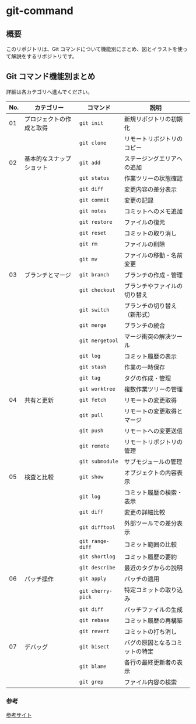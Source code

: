 # git-command

## 概要

このリポジトリは、Git コマンドについて機能別にまとめ、図とイラストを使って解説をするリポジトリです。

## Git コマンド機能別まとめ

詳細は各カテゴリへ進んでください。

| No. | カテゴリー               | コマンド          | 説明                           |
| --- | ------------------------ | ----------------- | ------------------------------ |
| 01  | プロジェクトの作成と取得 | `git init`        | 新規リポジトリの初期化         |
|     |                          | `git clone`       | リモートリポジトリのコピー     |
| 02  | 基本的なスナップショット | `git add`         | ステージングエリアへの追加     |
|     |                          | `git status`      | 作業ツリーの状態確認           |
|     |                          | `git diff`        | 変更内容の差分表示             |
|     |                          | `git commit`      | 変更の記録                     |
|     |                          | `git notes`       | コミットへのメモ追加           |
|     |                          | `git restore`     | ファイルの復元                 |
|     |                          | `git reset`       | コミットの取り消し             |
|     |                          | `git rm`          | ファイルの削除                 |
|     |                          | `git mv`          | ファイルの移動・名前変更       |
| 03  | ブランチとマージ         | `git branch`      | ブランチの作成・管理           |
|     |                          | `git checkout`    | ブランチやファイルの切り替え   |
|     |                          | `git switch`      | ブランチの切り替え（新形式）   |
|     |                          | `git merge`       | ブランチの統合                 |
|     |                          | `git mergetool`   | マージ衝突の解決ツール         |
|     |                          | `git log`         | コミット履歴の表示             |
|     |                          | `git stash`       | 作業の一時保存                 |
|     |                          | `git tag`         | タグの作成・管理               |
|     |                          | `git worktree`    | 複数作業ツリーの管理           |
| 04  | 共有と更新               | `git fetch`       | リモートの変更取得             |
|     |                          | `git pull`        | リモートの変更取得とマージ     |
|     |                          | `git push`        | リモートへの変更送信           |
|     |                          | `git remote`      | リモートリポジトリの管理       |
|     |                          | `git submodule`   | サブモジュールの管理           |
| 05  | 検査と比較               | `git show`        | オブジェクトの内容表示         |
|     |                          | `git log`         | コミット履歴の検索・表示       |
|     |                          | `git diff`        | 変更の詳細比較                 |
|     |                          | `git difftool`    | 外部ツールでの差分表示         |
|     |                          | `git range-diff`  | コミット範囲の比較             |
|     |                          | `git shortlog`    | コミット履歴の要約             |
|     |                          | `git describe`    | 最近のタグからの説明           |
| 06  | パッチ操作               | `git apply`       | パッチの適用                   |
|     |                          | `git cherry-pick` | 特定コミットの取り込み         |
|     |                          | `git diff`        | パッチファイルの生成           |
|     |                          | `git rebase`      | コミット履歴の再構築           |
|     |                          | `git revert`      | コミットの打ち消し             |
| 07  | デバッグ                 | `git bisect`      | バグの原因となるコミットの特定 |
|     |                          | `git blame`       | 各行の最終更新者の表示         |
|     |                          | `git grep`        | ファイル内容の検索             |

### 参考

[参考サイト](https://git-scm.com/docs)
